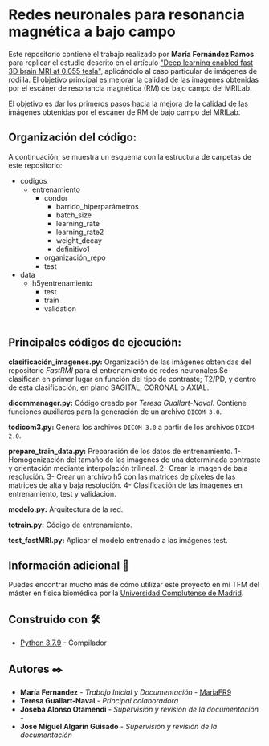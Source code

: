 # Redes neuronales para resonancia magnética a bajo campo
Este repositorio contiene el trabajo realizado por **María Fernández Ramos** para replicar el estudio descrito en el artículo ["Deep learning enabled fast 3D brain MRI at 0.055 tesla"](https://www.science.org/doi/10.1126/sciadv.adi9327), aplicándolo al caso particular de imágenes de rodilla. El objetivo principal es mejorar la calidad de las imágenes obtenidas por el escáner de resonancia magnética (RM) de bajo campo del MRILab.


El objetivo es dar los primeros pasos hacia la mejora de la calidad de las imágenes obtenidas por el escáner de RM de bajo campo del MRILab.

## Organización del código:
A continuación, se muestra un esquema con la estructura de carpetas de este repositorio:
-	codigos
    - entrenamiento
        - condor
            - barrido_hiperparámetros 
            - batch_size
            - learning_rate 
            - learning_rate2 
            - weight_decay
            - definitivo1
        - organización_repo 
        - test
- data
    - h5yentrenamiento
        - test
        - train 
        - validation
<br><br>

## Principales códigos de ejecución:
**clasificación_imagenes.py:** Organización de las imágenes obtenidas del repositorio *FastRMI* para el entrenamiento de redes neuronales.Se clasifican en primer lugar en función del tipo de contraste; T2/PD, y dentro de esta clasificación, en plano SAGITAL, CORONAL o AXIAL.

**dicommanager.py:** Código creado por *Teresa Guallart-Naval*. Contiene funciones auxiliares para la generación de un archivo `DICOM 3.0`.

**todicom3.py:** Genera los archivos `DICOM 3.0` a partir de los archivos `DICOM 2.0`.

**prepare_train_data.py:** Preparación de los datos de entrenamiento. 1- Homogenización del tamaño de las imágenes de una determinada contraste y orientación mediante interpolación trilineal. 2- Crear la imagen de baja resolución. 3- Crear un archivo h5 con las matrices de píxeles de las matrices de alta y baja resolución. 4- Clasificación de las imágenes en entrenamiento, test y validación.

**modelo.py:** Arquitectura de la red.

**totrain.py:** Código de entrenamiento.

**test_fastMRI.py:** Aplicar el modelo entrenado a las imágenes test.


## Información adicional 📖

Puedes encontrar mucho más de cómo utilizar este proyecto en mi TFM del máster en física biomédica por la [Universidad Complutense de Madrid](https://https://www.ucm.es/).

## Construido con 🛠️
* [Python 3.7.9](https://www.python.org/downloads/release/python-379/) - Compilador


## Autores ✒️
* **María Fernandez** - *Trabajo Inicial y Documentación* - [MariaFR9](https://github.com/mariafr9)
* **Teresa Guallart-Naval** - *Principal colaboradora*
* **Joseba Alonso Otamendi** - *Supervisión y revisión de la documentación* -
* **José Miguel Algarín Guisado** - *Supervisión y revisión de la documentación*
